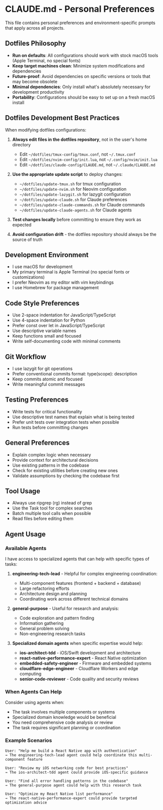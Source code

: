 # CLAUDE.md - Personal Preferences

This file contains personal preferences and environment-specific prompts that apply across all projects.

## Dotfiles Philosophy

- **Run on defaults**: All configurations should work with stock macOS tools (Apple Terminal, no special fonts)
- **Keep target machines clean**: Minimize system modifications and dependencies
- **Future-proof**: Avoid dependencies on specific versions or tools that may become obsolete
- **Minimal dependencies**: Only install what's absolutely necessary for development productivity
- **Portability**: Configurations should be easy to set up on a fresh macOS install

## Dotfiles Development Best Practices

When modifying dotfiles configurations:

1. **Always edit files in the dotfiles repository**, not in the user's home directory
   - Edit `~/dotfiles/tmux-config/tmux.conf`, not `~/.tmux.conf`
   - Edit `~/dotfiles/nvim-config/init.lua`, not `~/.config/nvim/init.lua`
   - Edit `~/dotfiles/claude-config/CLAUDE.md`, not `~/.claude/CLAUDE.md`

2. **Use the appropriate update script** to deploy changes:
   - `~/dotfiles/update-tmux.sh` for tmux configuration
   - `~/dotfiles/update-nvim.sh` for Neovim configuration
   - `~/dotfiles/update-lazygit.sh` for lazygit configuration
   - `~/dotfiles/update-claude.sh` for Claude preferences
   - `~/dotfiles/update-claude-commands.sh` for Claude commands
   - `~/dotfiles/update-claude-agents.sh` for Claude agents

3. **Test changes locally** before committing to ensure they work as expected

4. **Avoid configuration drift** - the dotfiles repository should always be the source of truth

## Development Environment

- I use macOS for development
- My primary terminal is Apple Terminal (no special fonts or customizations)
- I prefer Neovim as my editor with vim keybindings
- I use Homebrew for package management

## Code Style Preferences

- Use 2-space indentation for JavaScript/TypeScript
- Use 4-space indentation for Python
- Prefer const over let in JavaScript/TypeScript
- Use descriptive variable names
- Keep functions small and focused
- Write self-documenting code with minimal comments

## Git Workflow

- I use lazygit for git operations
- Prefer conventional commits format: type(scope): description
- Keep commits atomic and focused
- Write meaningful commit messages

## Testing Preferences

- Write tests for critical functionality
- Use descriptive test names that explain what is being tested
- Prefer unit tests over integration tests when possible
- Run tests before committing changes

## General Preferences

- Explain complex logic when necessary
- Provide context for architectural decisions
- Use existing patterns in the codebase
- Check for existing utilities before creating new ones
- Validate assumptions by checking the codebase first

## Tool Usage

- Always use ripgrep (rg) instead of grep
- Use the Task tool for complex searches
- Batch multiple tool calls when possible
- Read files before editing them

## Agent Usage

### Available Agents

I have access to specialized agents that can help with specific types of tasks:

1. **engineering-tech-lead** - Helpful for complex engineering coordination:
   - Multi-component features (frontend + backend + database)
   - Large refactoring efforts
   - Architecture design and planning
   - Coordinating work across different technical domains

2. **general-purpose** - Useful for research and analysis:
   - Code exploration and pattern finding
   - Information gathering
   - General problem solving
   - Non-engineering research tasks

3. **Specialized domain agents** when specific expertise would help:
   - **ios-architect-tdd** - iOS/Swift development and architecture
   - **react-native-performance-expert** - React Native optimization
   - **embedded-safety-engineer** - Firmware and embedded systems
   - **cloudflare-edge-engineer** - Cloudflare Workers and edge computing
   - **senior-code-reviewer** - Code quality and security reviews

### When Agents Can Help

Consider using agents when:
- The task involves multiple components or systems
- Specialized domain knowledge would be beneficial
- You need comprehensive code analysis or review
- The task requires significant planning or coordination

### Example Scenarios

```
User: "Help me build a React Native app with authentication"
→ The engineering-tech-lead agent could help coordinate this multi-component feature

User: "Review my iOS networking code for best practices"
→ The ios-architect-tdd agent could provide iOS-specific guidance

User: "Find all error handling patterns in the codebase"
→ The general-purpose agent could help with this research task

User: "Optimize my React Native list performance"
→ The react-native-performance-expert could provide targeted optimization advice
```